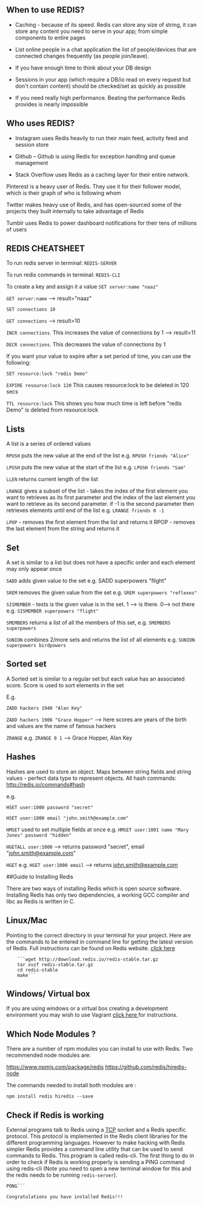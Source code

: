 ## When to use REDIS?

- Caching - because of its speed. Redis can store any size of string, it can store any content you need to serve in your app; from simple components to entire pages

- List online people in a chat application the list of people/devices that are connected changes frequently (as people join/leave).

- If you have enough time to think about your DB design

- Sessions in your app (which require a DB/io read on every request but don't contain content) should be checked/set as quickly as possible

- If you need really high performance. Beating the performance Redis provides is nearly impossible

## Who uses REDIS?

- Instagram uses Redis heavily to run their main feed, activity feed and session store

- Github – Github is using Redis for exception handling and queue management

- Stack Overflow uses Redis as a caching layer for their entire network.

Pinterest is a heavy user of Redis. They use it for their follower model, which is their graph of who is following whom

Twitter makes heavy use of Redis, and has open-sourced some of the projects they built internally to take advantage of Redis

Tumblr uses Redis to power dashboard notifications for their tens of millions of users


## REDIS CHEATSHEET

To run redis server in terminal:
``REDIS-SERVER``

To run redis commands in terminal:
``REDIS-CLI``

To create a key and assign it a value
``SET server:name "naaz"``

``GET server:name`` --> result="naaz"

``SET connections 10``

``GET connections`` --> result=10

``INCR connections``. This increases the value of connections by 1 --> result=11

``DECR connections``. This decreases the value of connections by 1

If you want your value to expire after a set period of time, you can use the following:

``SET resource:lock "redis Demo"``

``EXPIRE resource:lock 120`` This causes resource:lock to be deleted in 120 secs

``TTL resource:lock``
This shows you how much time is left before "redis Demo" is deleted from resource:lock

## Lists
A list is a series of ordered values

``RPUSH``
puts the new value at the end of the list e.g. ``RPUSH friends "Alice"``

``LPUSH`` puts the new value at the start of the list e.g. ``LPUSH friends "Sam"``

``LLEN`` returns current length of the list

``LRANGE`` gives a subset of the list - takes the index of the first element you want to retrieves as its first parameter and the index of the last element you want to retrieve as its second parameter. if -1 is the second parameter then retrieves elements until end of the list e.g. ``LRANGE friends 0 -1``

``LPOP`` - removes the first element from the list and returns it
RPOP - removes the last element from the string and returns it

## Set
A set is similar to a list but does not have a specific order and each element may only appear once

``SADD`` adds given value to the set e.g. SADD superpowers "flight"

``SREM`` removes the given value from the set e.g. ``SREM superpowers "reflexes"``

``SISMEMBER`` - tests is the given value is in the set. 1 --> is there. 0--> not there e.g. ``SISMEMBER superpowers "flight"``

``SMEMBERS`` returns a list of all the members of this set, e.g. ``SMEMBERS superpowers``

``SUNION`` combines 2/more sets and returns the list of all elements e.g. ``SUNION superpowers birdpowers``

## Sorted set
A Sorted set is similar to a regular set but each value has an associated score. Score is used to sort elements in the set

E.g.

``ZADD hackers 1940 "Alan Key"``

``ZADD hackers 1906 "Grace Hopper"`` --> here scores are years of the birth and values are the name of famous hackers

``ZRANGE`` e.g. ``ZRANGE 0 1`` --> Grace Hopper, Alan Key

## Hashes

 Hashes are used to store an object. Maps between string fields and string values - perfect data type to represent objects. All hash commands: http://redis.io/commands#hash

e.g.

``HSET user:1000 password "secret"``

``HSET user:1000 email "john.smith@example.com"``

``HMSET`` used to set multiple fields at once e.g. ``HMSET user:1001 name "Mary Jones" password "hidden"``

``HGETALL user:1000`` --> returns password "secret", email "john.smith@example.com"

``HGET`` e.g. ``HGET user:1000 email`` --> returns john.smith@example.com


##Guide to Installing Redis

There are two ways of installing Redis which is open source software. 
Installing Redis has only two dependencies, a working GCC compiler and libc as Redis is written in C.

## Linux/Mac

Pointing to the correct directory in your terminal for your project. Here are the commands to be entered in command line for getting the latest version of Redis. Full instructions can be found on Redis website.
[click here](http://redis.io/topics/quickstart)

		```wget http://download.redis.io/redis-stable.tar.gz
		tar xvzf redis-stable.tar.gz
		cd redis-stable
		make```
		
## Windows/ Virtual box

If you are using windows or a virtual box creating a development environment you may wish to use Vagrant [click here ](https://github.com/docdis/learn-redis) for instructions.

## Which Node Modules ?  

There are a number of npm modules you can install to use with Redis.
Two recommended node modules are:  

https://www.npmjs.com/package/redis 
https://github.com/redis/hiredis-node

The commands needed to install both modules are : 

```npm install redis hiredis --save```

## Check if Redis is working

External programs talk to Redis using a [TCP](http://searchnetworking.techtarget.com/definition/TCP) socket and a Redis specific protocol. This protocol is implemented in the Redis client libraries for the different programming languages. However to make hacking with Redis simpler Redis provides a command line utility that can be used to send commands to Redis. This program is called redis-cli.
The first thing to do in order to check if Redis is working properly is sending a PING command using redis-cli (Note you need to open a new terminal window for this and the redis needs to be running ```redis-server```).


```$ redis-cli ping
PONG```

Congratulations you have installed Redis!!!
